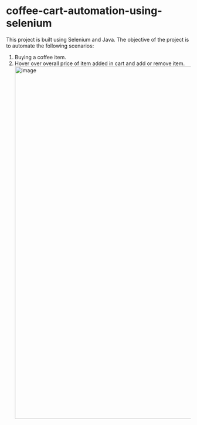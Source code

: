 # coffee-cart-automation-using-selenium
 This project is built using Selenium and Java. The objective of the project is to automate the following scenarios:
 1. Buying a coffee item.
 2. Hover over overall price of item added in cart and add or remove item.
    <img width="960" alt="image" src="https://github.com/user-attachments/assets/9a9164ff-2c7a-4a3d-8ce1-fede99f231f5" />
